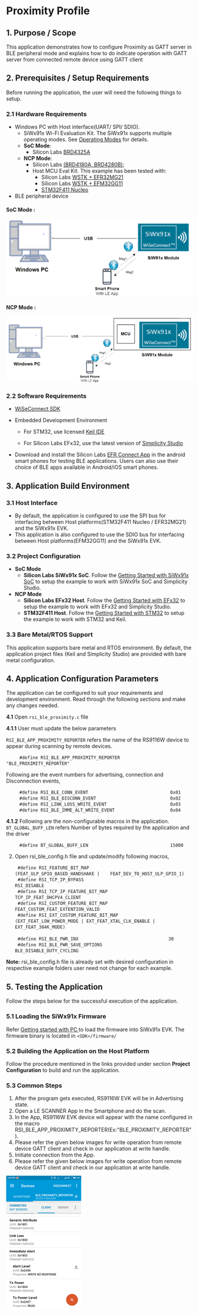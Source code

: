 # Proximity Profile

## 1. Purpose / Scope

This application demonstrates how to configure Proximity as GATT server in BLE peripheral mode and explains how to do indicate operation with GATT server from connected remote device using GATT client

## 2. Prerequisites / Setup Requirements

Before running the application, the user will need the following things to setup.

### 2.1 Hardware Requirements

- Windows PC with Host interface(UART/ SPI/ SDIO).
   - SiWx91x Wi-Fi Evaluation Kit. The SiWx91x supports multiple operating modes. See [Operating Modes]() for details.
  - **SoC Mode**: 
      - Silicon Labs [BRD4325A](https://www.silabs.com/)
  - **NCP Mode**:
      - Silicon Labs [(BRD4180A, BRD4280B)](https://www.silabs.com/);
      - Host MCU Eval Kit. This example has been tested with:
        - Silicon Labs [WSTK + EFR32MG21](https://www.silabs.com/development-tools/wireless/efr32xg21-bluetooth-starter-kit)
        - Silicon Labs [WSTK + EFM32GG11](https://www.silabs.com/development-tools/mcu/32-bit/efm32gg11-starter-kit)
        - [STM32F411 Nucleo](https://st.com/)  
- BLE peripheral device

#### SoC Mode : 

![Figure: Setup Diagram SoC Mode Proximity Profile Example](resources/readme/proximityprofilesoc.png)
  
#### NCP Mode :  

![Figure: Setup Diagram NCP Mode for Proximity Profile Example](resources/readme/proximityprofilencp.png)	

   			
### 2.2 Software Requirements

- [WiSeConnect SDK](https://github.com/SiliconLabs/wiseconnect-wifi-bt-sdk/)
    
- Embedded Development Environment

   - For STM32, use licensed [Keil IDE](https://www.keil.com/demo/eval/arm.htm)

   - For Silicon Labs EFx32, use the latest version of [Simplicity Studio](https://www.silabs.com/developers/simplicity-studio)
   
- Download and install the Silicon Labs [EFR Connect App](https://www.silabs.com/developers/efr-connect-mobile-app) in the android smart phones for testing BLE applications. Users can also use their choice of BLE apps available in Android/iOS smart phones.

## 3. Application Build Environment

### 3.1 Host Interface

* By default, the application is configured to use the SPI bus for interfacing between Host platforms(STM32F411 Nucleo / EFR32MG21) and the SiWx91x EVK.
* This application is also configured to use the SDIO bus for interfacing between Host platforms(EFM32GG11) and the SiWx91x EVK.

### 3.2 Project Configuration

- **SoC Mode**
  - **Silicon Labs SiWx91x SoC**. Follow the [Getting Started with SiWx91x SoC](https://docs.silabs.com/) to setup the example to work with SiWx91x SoC and Simplicity Studio.
- **NCP Mode**
  - **Silicon Labs EFx32 Host**. Follow the [Getting Started with EFx32](https://docs.silabs.com/rs9116-wiseconnect/latest/wifibt-wc-getting-started-with-efx32/) to setup the example to work with EFx32 and Simplicity Studio.
  - **STM32F411 Host**. Follow the [Getting Started with STM32](https://docs.silabs.com/rs9116-wiseconnect/latest/wifibt-wc-getting-started-with-stm32/) to setup the example to work with STM32 and Keil.

### 3.3 Bare Metal/RTOS Support

This application supports bare metal and RTOS environment. By default, the application project files (Keil and Simplicity Studio) are provided with bare metal configuration. 

## 4. Application Configuration Parameters

The application can be configured to suit your requirements and development environment. Read through the following sections and make any changes needed.

**4.1** Open `rsi_ble_proximity.c` file

**4.1.1** User must update the below parameters 

`RSI_BLE_APP_PROXIMITY_REPORTER` refers the name of the RS9116W device to appear during scanning by remote devices.

         #define RSI_BLE_APP_PROXIMITY_REPORTER                   "BLE_PROXIMITY_REPORTER"

Following are the event numbers for advertising, connection and Disconnection events,

         #define RSI_BLE_CONN_EVENT                               0x01
         #define RSI_BLE_DISCONN_EVENT                            0x02
         #define RSI_LINK_LOSS_WRITE_EVENT                        0x03
         #define RSI_BLE_IMME_ALT_WRITE_EVENT                     0x04

**4.1.2** Following are the non-configurable macros in the application.
`BT_GLOBAL_BUFF_LEN` refers Number of bytes required by the application and the driver

         #define BT_GLOBAL_BUFF_LEN                               15000

2.	Open rsi_ble_config.h file and update/modify following macros,

         #define RSI_FEATURE_BIT_MAP                              (FEAT_ULP_GPIO_BASED_HANDSHAKE |    FEAT_DEV_TO_HOST_ULP_GPIO_1)
         #define RSI_TCP_IP_BYPASS                                RSI_DISABLE 
         #define RSI_TCP_IP_FEATURE_BIT_MAP                       TCP_IP_FEAT_DHCPV4_CLIENT 
         #define RSI_CUSTOM_FEATURE_BIT_MAP                       FEAT_CUSTOM_FEAT_EXTENTION_VALID
         #define RSI_EXT_CUSTOM_FEATURE_BIT_MAP                   (EXT_FEAT_LOW_POWER_MODE | EXT_FEAT_XTAL_CLK_ENABLE | EXT_FEAT_384K_MODE)

         #define RSI_BLE_PWR_INX                                  30 
         #define RSI_BLE_PWR_SAVE_OPTIONS                         BLE_DISABLE_DUTY_CYCLING 

**Note:** rsi_ble_config.h file is already set with desired configuration in respective example folders user need not change for each example.

## 5. Testing the Application

Follow the steps below for the successful execution of the application.

### 5.1 Loading the SiWx91x Firmware

Refer [Getting started with PC ](https://docs.silabs.com/rs9116/latest/wiseconnect-getting-started) to load the firmware into SiWx91x EVK. The firmware binary is located in `<SDK>/firmware/`

### 5.2 Building the Application on the Host Platform

Follow the procedure mentioned in the links provided under section **Project Configuration** to build and run the application. 

### 5.3 Common Steps

1. After the program gets executed, RS9116W EVK will be in Advertising state.
2. Open a LE SCANNER App in the Smartphone and do the scan.
3. In the App, RS9116W EVK device will appear with the name configured in the macro RSI_BLE_APP_PROXIMITY_REPORTER(Ex:"BLE_PROXIMITY_REPORTER").
4. Please refer the given below images for write operation from remote device GATT client and check in our application at write handle.
5. Initiate connection from the App.
6. Please refer the given below images for write operation from remote device GATT client and check in our application at write handle.

![Snapshot2](resources/readme/image62.png)


